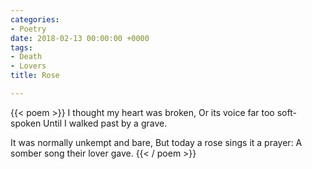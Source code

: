 ```yaml
---
categories:
- Poetry
date: 2018-02-13 00:00:00 +0000
tags:
- Death
- Lovers
title: Rose

---
```

{{< poem >}}
I thought my heart was broken,
Or its voice far too soft-spoken
Until I walked past by a grave.

It was normally unkempt and bare,
But today a rose sings it a prayer:
A somber song their lover gave.
{{< / poem >}}